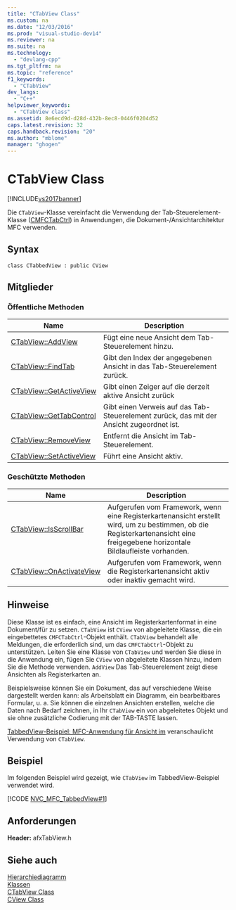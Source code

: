 ```yaml
---
title: "CTabView Class"
ms.custom: na
ms.date: "12/03/2016"
ms.prod: "visual-studio-dev14"
ms.reviewer: na
ms.suite: na
ms.technology: 
  - "devlang-cpp"
ms.tgt_pltfrm: na
ms.topic: "reference"
f1_keywords: 
  - "CTabView"
dev_langs: 
  - "C++"
helpviewer_keywords: 
  - "CTabView class"
ms.assetid: 8e6ecd9d-d28d-432b-8ec8-0446f0204d52
caps.latest.revision: 32
caps.handback.revision: "20"
ms.author: "mblome"
manager: "ghogen"
---
```

# CTabView Class
[!INCLUDE[vs2017banner](../../assembler/inline/includes/vs2017banner.md)]

Die `CTabView`\-Klasse vereinfacht die Verwendung der Tab\-Steuerelement\-Klasse \([CMFCTabCtrl](../../mfc/reference/ctabview-class.md)\) in Anwendungen, die Dokument\-\/Ansichtarchitektur MFC verwenden.  
  
## Syntax  
  
```  
class CTabbedView : public CView  
```  
  
## Mitglieder  
  
### Öffentliche Methoden  
  
|Name|Description|  
|----------|-----------------|  
|[CTabView::AddView](../Topic/CTabView::AddView.md)|Fügt eine neue Ansicht dem Tab\-Steuerelement hinzu.|  
|[CTabView::FindTab](../Topic/CTabView::FindTab.md)|Gibt den Index der angegebenen Ansicht in das Tab\-Steuerelement zurück.|  
|[CTabView::GetActiveView](../Topic/CTabView::GetActiveView.md)|Gibt einen Zeiger auf die derzeit aktive Ansicht zurück|  
|[CTabView::GetTabControl](../Topic/CTabView::GetTabControl.md)|Gibt einen Verweis auf das Tab\-Steuerelement zurück, das mit der Ansicht zugeordnet ist.|  
|[CTabView::RemoveView](../Topic/CTabView::RemoveView.md)|Entfernt die Ansicht im Tab\-Steuerelement.|  
|[CTabView::SetActiveView](../Topic/CTabView::SetActiveView.md)|Führt eine Ansicht aktiv.|  
  
### Geschützte Methoden  
  
|Name|Description|  
|----------|-----------------|  
|[CTabView::IsScrollBar](../Topic/CTabView::IsScrollBar.md)|Aufgerufen vom Framework, wenn eine Registerkartenansicht erstellt wird, um zu bestimmen, ob die Registerkartenansicht eine freigegebene horizontale Bildlaufleiste vorhanden.|  
|[CTabView::OnActivateView](../Topic/CTabView::OnActivateView.md)|Aufgerufen vom Framework, wenn die Registerkartenansicht aktiv oder inaktiv gemacht wird.|  
  
## Hinweise  
 Diese Klasse ist es einfach, eine Ansicht im Registerkartenformat in eine Dokument\/für zu setzen.  `CTabView` ist `CView` von abgeleitete Klasse, die ein eingebettetes `CMFCTabCtrl`\-Objekt enthält.  `CTabView` behandelt alle Meldungen, die erforderlich sind, um das `CMFCTabCtrl`\-Objekt zu unterstützen.  Leiten Sie eine Klasse von `CTabView` und werden Sie diese in die Anwendung ein, fügen Sie `CView` von abgeleitete Klassen hinzu, indem Sie die Methode verwenden. `AddView` Das Tab\-Steuerelement zeigt diese Ansichten als Registerkarten an.  
  
 Beispielsweise können Sie ein Dokument, das auf verschiedene Weise dargestellt werden kann: als Arbeitsblatt ein Diagramm, ein bearbeitbares Formular, u. a.  Sie können die einzelnen Ansichten erstellen, welche die Daten nach Bedarf zeichnen, in Ihr `CTabView` ein von abgeleitetes Objekt und sie ohne zusätzliche Codierung mit der TAB\-TASTE lassen.  
  
 [TabbedView\-Beispiel: MFC\-Anwendung für Ansicht im](../../top/visual-cpp-samples.md) veranschaulicht Verwendung von `CTabView`.  
  
## Beispiel  
 Im folgenden Beispiel wird gezeigt, wie `CTabView` im TabbedView\-Beispiel verwendet wird.  
  
 [!CODE [NVC_MFC_TabbedView#1](../CodeSnippet/VS_Snippets_Misc/NVC_MFC_TabbedView#1)]  
  
## Anforderungen  
 **Header:** afxTabView.h  
  
## Siehe auch  
 [Hierarchiediagramm](../../mfc/hierarchy-chart.md)   
 [Klassen](../../mfc/reference/mfc-classes.md)   
 [CTabView Class](../../mfc/reference/ctabview-class.md)   
 [CView Class](../../mfc/reference/cview-class.md)